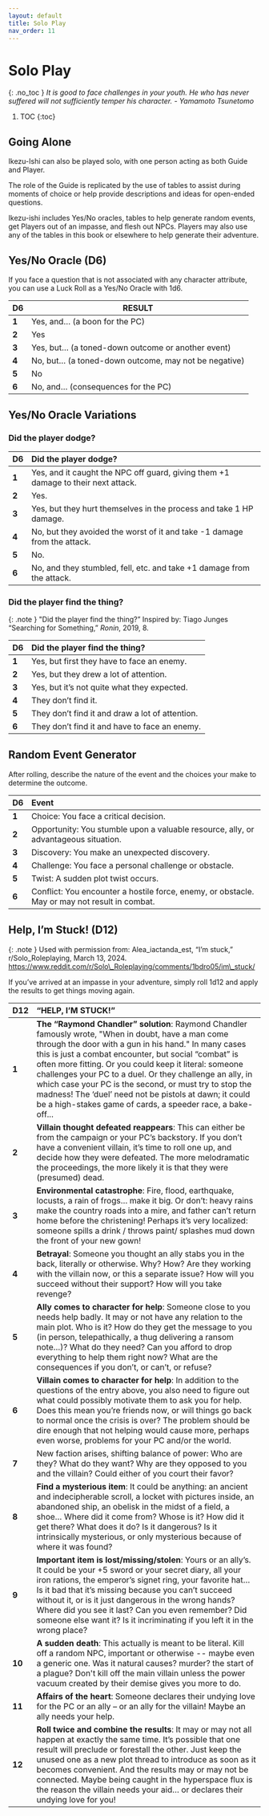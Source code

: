 ```yaml
---
layout: default
title: Solo Play
nav_order: 11
---
```



# Solo Play
{: .no_toc }
*It is good to face challenges in your youth. He who has never suffered will not sufficiently temper his character.*
*\- Yamamoto Tsunetomo*

1. TOC
{:toc}

## Going Alone

Ikezu-Ishi can also be played solo, with one person acting as both Guide and Player.

The role of the Guide is replicated by the use of tables to assist during moments of choice or help provide descriptions and ideas for open-ended questions.

Ikezu-ishi includes Yes/No oracles, tables to help generate random events, get Players out of an impasse, and flesh out NPCs. Players may also use any of the tables in this book or elsewhere to help generate their adventure.

## Yes/No Oracle (D6)  

If you face a question that is not associated with any character attribute, you can use a Luck Roll as a Yes/No Oracle with 1d6.

| D6 | RESULT |
| ----- | ----- |
| **1** | Yes, and… (a boon for the PC) |
| **2** | Yes |
| **3** | Yes, but… (a toned-down outcome or another event) |
| **4** | No, but… (a toned-down outcome, may not be negative) |
| **5** | No |
| **6** | No, and… (consequences for the PC) |

## Yes/No Oracle Variations

### Did the player dodge?

| D6 | Did the player dodge? |
| ----- | :---- |
| **1** | Yes, and it caught the NPC off guard, giving them \+1 damage to their next attack. |
| **2** | Yes. |
| **3** | Yes, but they hurt themselves in the process and take 1 HP damage. |
| **4** | No, but they avoided the worst of it and take \-1 damage from the attack. |
| **5** | No. |
| **6** | No, and they stumbled, fell, etc. and take \+1 damage from the attack. |

### Did the player find the thing?

{: .note }
"Did the player find the thing?” Inspired by: Tiago Junges “Searching for Something,” *Ronin*, 2019, 8\.

| D6 | Did the player find the thing? |
| ----- | :---- |
| **1** | Yes, but first they have to face an enemy. |
| **2** | Yes, but they drew a lot of attention. |
| **3** | Yes, but it’s not quite what they expected. |
| **4** | They don’t find it. |
| **5** | They don’t find it and draw a lot of attention. |
| **6** | They don’t find it and have to face an enemy. |


## Random Event Generator

After rolling, describe the nature of the event and the choices your make to determine the outcome.

| D6 | Event |
| ----- | :---- |
| **1** | Choice: You face a critical decision. |
| **2** | Opportunity: You stumble upon a valuable resource, ally, or advantageous situation. |
| **3** | Discovery: You make an unexpected discovery. |
| **4** | Challenge: You face a personal challenge or obstacle. |
| **5** | Twist: A sudden plot twist occurs. |
| **6** | Conflict: You encounter a hostile force, enemy, or obstacle. May or may not result in combat. |

## Help, I’m Stuck\! (D12) 

{: .note }
Used with permission from: Alea\_iactanda\_est, “I’m stuck,” r/Solo\_Roleplaying, March 13, 2024\.  https://www.reddit.com/r/Solo\_Roleplaying/comments/1bdro05/im\_stuck/

If you’ve arrived at an impasse in your adventure, simply roll 1d12 and apply the results to get things moving again.

| D12 | “HELP, I’M STUCK\!” |
| ----- | :---- |
| **1** | **The “Raymond Chandler” solution**: Raymond Chandler famously wrote, "When in doubt, have a man come through the door with a gun in his hand." In many cases this is just a combat encounter, but social “combat” is often more fitting. Or you could keep it literal: someone challenges your PC to a duel. Or they challenge an ally, in which case your PC is the second, or must try to stop the madness\! The ‘duel’ need not be pistols at dawn; it could be a high-stakes game of cards, a speeder race, a bake-off... |
| **2** | **Villain thought defeated reappears**: This can either be from the campaign or your PC’s backstory. If you don’t have a convenient villain, it’s time to roll one up, and decide how they were defeated. The more melodramatic the proceedings, the more likely it is that they were (presumed) dead. |
| **3** | **Environmental catastrophe**: Fire, flood, earthquake, locusts, a rain of frogs… make it big. Or don’t: heavy rains make the country roads into a mire, and father can’t return home before the christening\! Perhaps it’s very localized: someone spills a drink / throws paint/ splashes mud down the front of your new gown\! |
| **4** | **Betrayal**: Someone you thought an ally stabs you in the back, literally or otherwise. Why? How? Are they working with the villain now, or this a separate issue? How will you succeed without their support? How will you take revenge? |
| **5** | **Ally comes to character for help**: Someone close to you needs help badly. It may or not have any relation to the main plot. Who is it? How do they get the message to you (in person, telepathically, a thug delivering a ransom note…)? What do they need? Can you afford to drop everything to help them right now? What are the consequences if you don’t, or can’t, or refuse? |
| **6** | **Villain comes to character for help**: In addition to the questions of the entry above, you also need to figure out what could possibly motivate them to ask you for help. Does this mean you’re friends now, or will things go back to normal once the crisis is over? The problem should be dire enough that not helping would cause more, perhaps even worse, problems for your PC and/or the world. |
| **7** | New faction arises, shifting balance of power: Who are they? What do they want? Why are they opposed to you and the villain? Could either of you court their favor? |
| **8** | **Find a mysterious item**: It could be anything: an ancient and indecipherable scroll, a locket with pictures inside, an abandoned ship, an obelisk in the midst of a field, a shoe… Where did it come from? Whose is it? How did it get there? What does it do? Is it dangerous? Is it intrinsically mysterious, or only mysterious because of where it was found? |
| **9** | **Important item is lost/missing/stolen**: Yours or an ally’s. It could be your \+5 sword or your secret diary, all your iron rations, the emperor’s signet ring, your favorite hat… Is it bad that it’s missing because you can’t succeed without it, or is it just dangerous in the wrong hands? Where did you see it last? Can you even remember? Did someone else want it? Is it incriminating if you left it in the wrong place? |
| **10** | **A sudden death**: This actually is meant to be literal. Kill off a random NPC, important or otherwise \-- maybe even a generic one. Was it natural causes? murder? the start of a plague? Don't kill off the main villain unless the power vacuum created by their demise gives you more to do. |
| **11** | **Affairs of the heart**: Someone declares their undying love for the PC or an ally – or an ally for the villain\! Maybe an ally needs your help. |
| **12** | **Roll twice and combine the results**: It may or may not all happen at exactly the same time. It’s possible that one result will preclude or forestall the other. Just keep the unused one as a new plot thread to introduce as soon as it becomes convenient. And the results may or may not be connected. Maybe being caught in the hyperspace flux is the reason the villain needs your aid… or declares their undying love for you\! |
